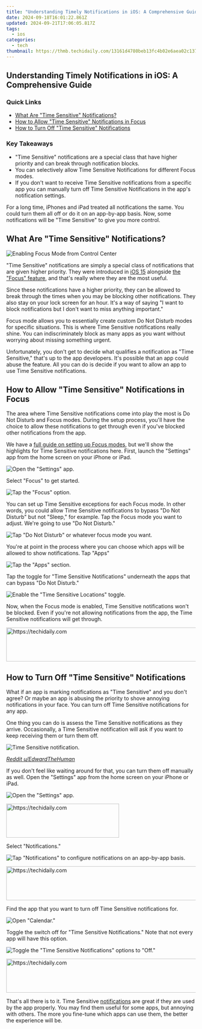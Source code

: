 ```yaml
---
title: "Understanding Timely Notifications in iOS: A Comprehensive Guide"
date: 2024-09-18T16:01:22.861Z
updated: 2024-09-21T17:06:05.817Z
tags:
  - ios
categories:
  - tech
thumbnail: https://thmb.techidaily.com/13161d4780beb13fc4b02e6aea02c1375d88cd123ec37a972f3b6c973af210c4.jpg
---
```


## Understanding Timely Notifications in iOS: A Comprehensive Guide

### Quick Links

* [What Are "Time Sensitive" Notifications?](https://twitter-videos.techidaily.com/updated-in-2024-tailored-techniques-to-procure-tweets-gifs/)
* [How to Allow "Time Sensitive" Notifications in Focus](https://tech-recovery.techidaily.com/hilarious-idevice-tricks-ultimate-guide-to-ipod-iphone-and-ipad-prank-ideas/)
* [How to Turn Off "Time Sensitive" Notifications](https://buynow-tips.techidaily.com/superior-wireless-audiophiles-choice-for-tv/)

### Key Takeaways

* "Time Sensitive" notifications are a special class that have higher priority and can break through notification blocks.
* You can selectively allow Time Sensitive Notifications for different Focus modes.
* If you don't want to receive Time Sensitive notifications from a specific app you can manually turn off Time Sensitive Notifications in the app's notification settings.

 For a long time, iPhones and iPad treated all notifications the same. You could turn them all off or do it on an app-by-app basis. Now, some notifications will be "Time Sensitive" to give you more control.

##  What Are "Time Sensitive" Notifications?

![Enabling Focus Mode from Control Center](https://static1.howtogeekimages.com/wordpress/wp-content/uploads/2021/06/Enabling-Focus-Mode-from-Control-Center.png) 

 "Time Sensitive" notifications are simply a special class of notifications that are given higher priority. They were introduced in [iOS 15](https://screen-mirroring-recording.techidaily.com/new-2024-approved-elite-5-emulators-transforming-old-ps1-games-on-pcs/) alongside [the "Focus" feature](https://youtube-data.techidaily.com/24-stay-ahead-with-innovation-integrating-youtube-into-your-educational-approach/), and that's really where they are the most useful.

 Since these notifications have a higher priority, they can be allowed to break through the times when you may be blocking other notifications. They also stay on your lock screen for an hour. It's a way of saying "I want to block notifications but I don't want to miss anything important."

 Focus mode allows you to essentially create custom Do Not Disturb modes for specific situations. This is where Time Sensitive notifications really shine. You can indiscriminately block as many apps as you want without worrying about missing something urgent.

 Unfortunately, you don't get to decide what qualifies a notification as "Time Sensitive," that's up to the app developers. It's possible that an app could abuse the feature. All you can do is decide if you want to allow an app to use Time Sensitive notifications.

##  How to Allow "Time Sensitive" Notifications in Focus

 The area where Time Sensitive notifications come into play the most is Do Not Disturb and Focus modes. During the setup process, you'll have the choice to allow these notifications to get through even if you've blocked other notifications from the app.

 We have a [full guide on setting up Focus modes](https://instagram-video-recordings.techidaily.com/updated-storystitcher-compelling-collage-for-instagram-users-for-2024/), but we'll show the highlights for Time Sensitive notifications here. First, launch the "Settings" app from the home screen on your iPhone or iPad.

![Open the &quot;Settings&quot; app.](https://static1.howtogeekimages.com/wordpress/wp-content/uploads/2021/08/2021-08-17_17-17-33.png) 

 Select "Focus" to get started.

![Tap the "Focus" option.](https://static1.howtogeekimages.com/wordpress/wp-content/uploads/2023/11/1-tap-focus.png) 

 You can set up Time Sensitive exceptions for each Focus mode. In other words, you could allow Time Sensitive notifications to bypass "Do Not Disturb" but not "Sleep," for example. Tap the Focus mode you want to adjust. We're going to use "Do Not Disturb." 

![Tap "Do Not Disturb" or whatever focus mode you want.](https://static1.howtogeekimages.com/wordpress/wp-content/uploads/2023/11/2-tap-do-not-disturb.png) 

 You're at point in the process where you can choose which apps will be allowed to show notifications. Tap "Apps"

![Tap the "Apps" section.](https://static1.howtogeekimages.com/wordpress/wp-content/uploads/2023/11/3-apps-priority-notifications.png) 

 Tap the toggle for "Time Sensitive Notifications" underneath the apps that can bypass "Do Not Disturb." 

![Enable the "Time Sensitive Locations" toggle.](https://static1.howtogeekimages.com/wordpress/wp-content/uploads/2023/11/4-time-sensitive-notifications.png) 

 Now, when the Focus mode is enabled, Time Sensitive notifications won't be blocked. Even if you're not allowing notifications from the app, the Time Sensitive notifications will get through.

<!-- affiliate ads begin -->
<a href="https://electronicx.pxf.io/c/5597632/1167086/14483" target="_top" id="1167086">
  <img src="//a.impactradius-go.com/display-ad/14483-1167086" border="0" alt="https://techidaily.com" width="728" height="90"/>
</a>
<img height="0" width="0" src="https://electronicx.pxf.io/i/5597632/1167086/14483" style="position:absolute;visibility:hidden;" border="0" />
<!-- affiliate ads end -->

##  How to Turn Off "Time Sensitive" Notifications

 What if an app is marking notifications as "Time Sensitive" and you don't agree? Or maybe an app is abusing the priority to shove annoying notifications in your face. You can turn off Time Sensitive notifications for any app.

 One thing you can do is assess the Time Sensitive notifications as they arrive. Occasionally, a Time Sensitive notification will ask if you want to keep receiving them or turn them off.

![Time Sensitive notification.](https://static1.howtogeekimages.com/wordpress/wp-content/uploads/2021/08/NnUbMN2feKZH9Q9cgkTJRnXs-C5c1ReWddrAzqoKRNA-1.jpg) 

_[Reddit u/EdwardTheHuman](https://www.reddit.com/r/iOSBeta/comments/o2d778/ios%5F15%5Fbeta%5F1%5Foption%5Fto%5Fkeep%5For%5Fturn%5Foff%5Ftime/)_

 If you don't feel like waiting around for that, you can turn them off manually as well. Open the "Settings" app from the home screen on your iPhone or iPad.

![Open the &quot;Settings&quot; app.](https://static1.howtogeekimages.com/wordpress/wp-content/uploads/2021/08/2021-08-17_17-17-33.png) 

<!-- affiliate ads begin -->
<a href="https://aligracehair.sjv.io/c/5597632/2016129/19272" target="_top" id="2016129">
  <img src="//a.impactradius-go.com/display-ad/19272-2016129" border="0" alt="https://techidaily.com" width="300" height="90"/>
</a>
<img height="0" width="0" src="https://aligracehair.sjv.io/i/5597632/2016129/19272" style="position:absolute;visibility:hidden;" border="0" />
<!-- affiliate ads end -->

 Select "Notifications."

![Tap "Notifications" to configure notifications on an app-by-app basis.](https://static1.howtogeekimages.com/wordpress/wp-content/uploads/2023/11/5-tap-notifications.png) 

<!-- affiliate ads begin -->
<a href="https://aligracehair.sjv.io/c/5597632/1997648/19272" target="_top" id="1997648">
  <img src="//a.impactradius-go.com/display-ad/19272-1997648" border="0" alt="https://techidaily.com" width="728" height="90"/>
</a>
<img height="0" width="0" src="https://aligracehair.sjv.io/i/5597632/1997648/19272" style="position:absolute;visibility:hidden;" border="0" />
<!-- affiliate ads end -->

 Find the app that you want to turn off Time Sensitive notifications for.

![Open "Calendar."](https://static1.howtogeekimages.com/wordpress/wp-content/uploads/2023/11/open-calendar6.png) 

 Toggle the switch off for "Time Sensitive Notifications." Note that not every app will have this option.

![Toggle the "Time Sensitive Notifications" options to "Off."](https://static1.howtogeekimages.com/wordpress/wp-content/uploads/2023/11/7-time-sensitive-notifications-off.png) 

<!-- affiliate ads begin -->
<a href="https://appsumo.8odi.net/c/5597632/2043639/7443" target="_top" id="2043639">
  <img src="//a.impactradius-go.com/display-ad/7443-2043639" border="0" alt="https://techidaily.com" width="728" height="90"/>
</a>
<img height="0" width="0" src="https://appsumo.8odi.net/i/5597632/2043639/7443" style="position:absolute;visibility:hidden;" border="0" />
<!-- affiliate ads end -->

 That's all there is to it. Time Sensitive [notifications](https://snapchat-videos.techidaily.com/updated-2024-approved-saving-snaps-from-snapchat-on-camera-roll-a-guide/) are great if they are used by the app properly. You may find them useful for some apps, but annoying with others. The more you fine-tune which apps can use them, the better the experience will be.

<ins class="adsbygoogle"
     style="display:block"
     data-ad-format="autorelaxed"
     data-ad-client="ca-pub-7571918770474297"
     data-ad-slot="1223367746"></ins>

<ins class="adsbygoogle"
     style="display:block"
     data-ad-client="ca-pub-7571918770474297"
     data-ad-slot="8358498916"
     data-ad-format="auto"
     data-full-width-responsive="true"></ins>



